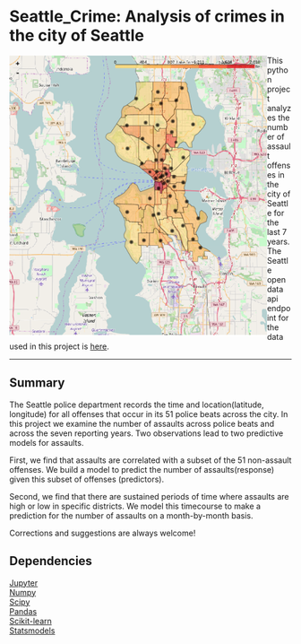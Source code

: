 # Seattle_Crime: Analysis of crimes in the city of Seattle

<img src =
"https://github.com/mscaudill/Seattle_Crime/blob/master/data/choropleth.png" height="500" align="left">

This python project analyzes the number of assault offenses in the city of Seattle for the last 7 years. The Seattle open data api endpoint for the data used in this project is  [here](https://dev.socrata.com/foundry/data.seattle.gov/y7pv-r3kh).

______

## Summary 
The Seattle police department records the time and location(latitude, longitude) for all offenses that occur in its 51 police beats across the city. In this project we examine the number of assaults across police beats and across the seven reporting years. Two observations lead to two predictive models for assaults.

First, we find that assaults are correlated with a subset of the 51 non-assault offenses. We build a model to predict the number of assaults(response) given this subset of offenses (predictors).

Second, we find that there are sustained periods of time where assaults are
high or low in specific districts. We model this timecourse
to make a prediction for the number of assaults on a month-by-month basis.

Corrections and suggestions are always welcome!

## Dependencies
[Jupyter](http://jupyter.org/)<br>
[Numpy](http://www.numpy.org/)<br>
[Scipy](https://www.scipy.org/)<br>
[Pandas](http://pandas.pydata.org/)<br>
[Scikit-learn](http://scikit-learn.org/stable/)<br>
[Statsmodels](http://statsmodels.sourceforge.net/)<br>





